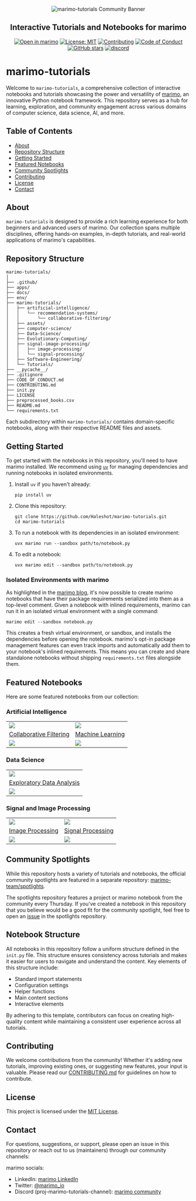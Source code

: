 <p align="center">
  <img src="https://i.ibb.co/SVcC6bb/final.png" alt="marimo-tutorials Community Banner">
</p>

<h2 align="center">Interactive Tutorials and Notebooks for marimo</h2>

<p align="center">
  <a href="https://marimo.io/c/@haleshot/marimo-tutorials"><img alt="Open in marimo" src="https://marimo.io/shield.svg"></a>
  <a href="https://github.com/Haleshot/marimo-tutorials/blob/main/LICENSE"><img alt="License: MIT" src="https://img.shields.io/badge/License-MIT-yellow.svg"></a>
  <a href="https://github.com/Haleshot/marimo-tutorials/blob/main/CONTRIBUTING.md"><img alt="Contributing" src="https://img.shields.io/badge/Contributions-Welcome-brightgreen.svg"></a>
  <a href="https://github.com/Haleshot/marimo-tutorials/blob/main/CODE_OF_CONDUCT.md"><img alt="Code of Conduct" src="https://img.shields.io/badge/Code%20of%20Conduct-v1.0-ff69b4.svg"></a>
  <a href="https://github.com/Haleshot/marimo-tutorials"><img alt="GitHub stars" src="https://img.shields.io/github/stars/Haleshot/marimo-tutorials?style=social"></a>
<!--   <a href="https://discord.gg/JE7nhX6mD8"><img alt="Discord" src="https://img.shields.io/discord/1234567890?color=7389D8&label=Discord&logo=discord&logoColor=ffffff"></a> -->
  <a href="https://discord.gg/JE7nhX6mD8"><img src="https://shields.io/discord/1059888774789730424" alt="discord" /></a>
</p>

# marimo-tutorials

Welcome to `marimo-tutorials`, a comprehensive collection of interactive notebooks and tutorials showcasing the power and versatility of [marimo](https://marimo.io), an innovative Python notebook framework. This repository serves as a hub for learning, exploration, and community engagement across various domains of computer science, data science, AI, and more.

## Table of Contents

- [About](#about)
- [Repository Structure](#repository-structure)
- [Getting Started](#getting-started)
- [Featured Notebooks](#featured-notebooks)
- [Community Spotlights](#community-spotlights)
- [Contributing](#contributing)
- [License](#license)
- [Contact](#contact)

## About

`marimo-tutorials` is designed to provide a rich learning experience for both beginners and advanced users of marimo. Our collection spans multiple disciplines, offering hands-on examples, in-depth tutorials, and real-world applications of marimo's capabilities.

## Repository Structure

```
marimo-tutorials/
│
├── .github/
├── apps/
├── docs/
├── env/
├── marimo-tutorials/
│   ├── artificial-intelligence/
│   │   └── recommendation-systems/
│   │       └── collaborative-filtering/
│   ├── assets/
│   ├── computer-science/
│   ├── Data-Science/
│   ├── Evolutionary-Computing/
│   ├── signal-image-processing/
│   │   ├── image-processing/
│   │   └── signal-processing/
│   ├── Software-Engineering/
│   └── Tutorials/
├── __pycache__/
├── .gitignore
├── CODE_OF_CONDUCT.md
├── CONTRIBUTING.md
├── init.py
├── LICENSE
├── preprocessed_books.csv
├── README.md
└── requirements.txt
```

Each subdirectory within `marimo-tutorials/` contains domain-specific notebooks, along with their respective README files and assets.

## Getting Started

To get started with the notebooks in this repository, you'll need to have marimo installed. We recommend using [`uv`](https://github.com/astral-sh/uv) for managing dependencies and running notebooks in isolated environments.

1. Install `uv` if you haven't already:
   ```shell
   pip install uv
   ```

2. Clone this repository:
   ```shell
   git clone https://github.com/Haleshot/marimo-tutorials.git
   cd marimo-tutorials
   ```

3. To run a notebook with its dependencies in an isolated environment:
   ```shell
   uvx marimo run --sandbox path/to/notebook.py
   ```

4. To edit a notebook:
   ```shell
   uvx marimo edit --sandbox path/to/notebook.py
   ```

### Isolated Environments with marimo

As highlighted in the [marimo blog](https://marimo.io/blog/sandboxed-notebooks), it's now possible to create marimo notebooks that have their package requirements serialized into them as a top-level comment. Given a notebook with inlined requirements, marimo can run it in an isolated virtual environment with a single command:

```shell
marimo edit --sandbox notebook.py
```

This creates a fresh virtual environment, or sandbox, and installs the dependencies before opening the notebook. marimo's opt-in package management features can even track imports and automatically add them to your notebook's inlined requirements. This means you can create and share standalone notebooks without shipping `requirements.txt` files alongside them.

## Featured Notebooks

Here are some featured notebooks from our collection:

### Artificial Intelligence

<table border="0">
  <tr>
    <td>
      <a target="_blank" href="marimo-tutorials/artificial-intelligence/recommendation-systems/collaborative-filtering/">
        <img src="assets/collaborative-filtering.png" style="max-height: 150px; width: auto; display: block" />
      </a>
    </td>
    <td>
      <a target="_blank" href="marimo-tutorials/artificial-intelligence/machine-learning/machine-learning/">
        <img src="assets/machine-learning.png" style="max-height: 150px; width: auto; display: block" />
      </a>
    </td>
  </tr>
  <tr>
    <td>
      <a href="marimo-tutorials/artificial-intelligence/recommendation-systems/collaborative-filtering/">Collaborative Filtering</a>
    </td>
    <td>
      <a href="marimo-tutorials/artificial-intelligence/machine-learning/machine-learning/">Machine Learning</a>
    </td>
  </tr>
  <tr>
    <td>
      <a target="_blank" href="https://marimo.io/p/@placeholder/collaborative-filtering">
        <img src="https://marimo.io/shield.svg"/>
      </a>
    </td>
    <td>
      <a target="_blank" href="https://marimo.io/p/@placeholder/machine-learning">
        <img src="https://marimo.io/shield.svg"/>
      </a>
    </td>
  </tr>
</table>

### Data Science

<table border="0">
  <tr>
    <td>
      <a target="_blank" href="marimo-tutorials/Data-Science/Exploratory-Data-Analysis/">
        <img src="assets/exploratory-data-analysis.png" style="max-height: 150px; width: auto; display: block" />
      </a>
    </td>
  </tr>
  <tr>
    <td>
      <a href="marimo-tutorials/Data-Science/Exploratory-Data-Analysis/">Exploratory Data Analysis</a>
    </td>
  </tr>
  <tr>
    <td>
      <a target="_blank" href="https://marimo.io/p/@placeholder/exploratory-data-analysis">
        <img src="https://marimo.io/shield.svg"/>
      </a>
    </td>
  </tr>
</table>

### Signal and Image Processing

<table border="0">
  <tr>
    <td>
      <a target="_blank" href="marimo-tutorials/signal-image-processing/image-processing/">
        <img src="assets/image-processing.png" style="max-height: 150px; width: auto; display: block" />
      </a>
    </td>
    <td>
      <a target="_blank" href="marimo-tutorials/signal-image-processing/signal-processing/">
        <img src="assets/signal-processing.png" style="max-height: 150px; width: auto; display: block" />
      </a>
    </td>
  </tr>
  <tr>
    <td>
      <a href="marimo-tutorials/signal-image-processing/image-processing/">Image Processing</a>
    </td>
    <td>
      <a href="marimo-tutorials/signal-image-processing/signal-processing/">Signal Processing</a>
    </td>
  </tr>
  <tr>
    <td>
      <a target="_blank" href="https://marimo.io/p/@placeholder/image-processing">
        <img src="https://marimo.io/shield.svg"/>
      </a>
    </td>
    <td>
      <a target="_blank" href="https://marimo.io/p/@placeholder/signal-processing">
        <img src="https://marimo.io/shield.svg"/>
      </a>
    </td>
  </tr>
</table>

## Community Spotlights

While this repository hosts a variety of tutorials and notebooks, the official community spotlights are featured in a separate repository: [marimo-team/spotlights](https://github.com/marimo-team/spotlights). 

The spotlights repository features a project or marimo notebook from the community every Thursday. If you've created a notebook in this repository that you believe would be a good fit for the community spotlight, feel free to open an [issue](https://github.com/marimo-team/spotlights/issues) in the spotlights repository.

## Notebook Structure

All notebooks in this repository follow a uniform structure defined in the `init.py` file. This structure ensures consistency across tutorials and makes it easier for users to navigate and understand the content. Key elements of this structure include:

- Standard import statements
- Configuration settings
- Helper functions
- Main content sections
- Interactive elements

By adhering to this template, contributors can focus on creating high-quality content while maintaining a consistent user experience across all tutorials.

## Contributing

We welcome contributions from the community! Whether it's adding new tutorials, improving existing ones, or suggesting new features, your input is valuable. Please read our [CONTRIBUTING.md](CONTRIBUTING.md) for guidelines on how to contribute.

## License

This project is licensed under the [MIT License](LICENSE).

## Contact

For questions, suggestions, or support, please open an issue in this repository or reach out to us (maintainers) through our community channels:

marimo socials:

- LinkedIn: [marimo LinkedIn](https://www.linkedin.com/company/marimo-io/)
- Twitter: [@marimo_io](https://twitter.com/marimo_io)
- Discord (proj-marimo-tutorials-channel): [marimo community](https://discord.gg/JE7nhX6mD8)
